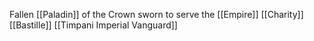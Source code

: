 Fallen [[Paladin]] of  the Crown sworn to serve the [[Empire]]
[[Charity]]
[[Bastille]]
[[Timpani Imperial Vanguard]]